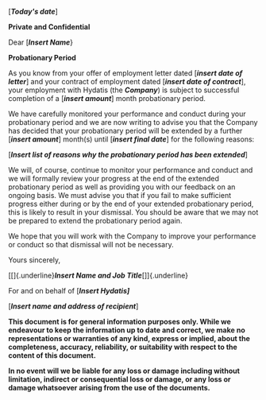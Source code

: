\[***Today's date***\]

**Private and Confidential**

Dear \[***Insert Name***}

**Probationary Period**

As you know from your offer of employment letter dated \[***insert date of letter***\] and your contract of employment dated \[***insert date of contract***\], your employment with Hydatis (the ***Company***) is subject to successful completion of a \[***insert amount***\] month probationary period.

We have carefully monitored your performance and conduct during your probationary period and we are now writing to advise you that the Company has decided that your probationary period will be extended by a further \[***insert amount***\] month(s) until \[***insert final date***\] for the following reasons:

\[***Insert list of reasons why the probationary period has been extended***\]

We will, of course, continue to monitor your performance and conduct and we will formally review your progress at the end of the extended probationary period as well as providing you with our feedback on an ongoing basis. We must advise you that if you fail to make sufficient progress either during or by the end of your extended probationary period, this is likely to result in your dismissal. You should be aware that we may not be prepared to extend the probationary period again.

We hope that you will work with the Company to improve your performance or conduct so that dismissal will not be necessary.

Yours sincerely,

[\[]{.underline}***Insert Name and Job Title***[\]]{.underline}

For and on behalf of \[***Insert Hydatis\]***

\[***Insert name and address of recipient***\]

**This document is for general information purposes only. While we endeavour to keep the information up to date and correct, we make no representations or warranties of any kind, express or implied, about the completeness, accuracy, reliability, or suitability with respect to the content of this document.**

**In no event will we be liable for any loss or damage including without limitation, indirect or consequential loss or damage, or any loss or damage whatsoever arising from the use of the documents.**
